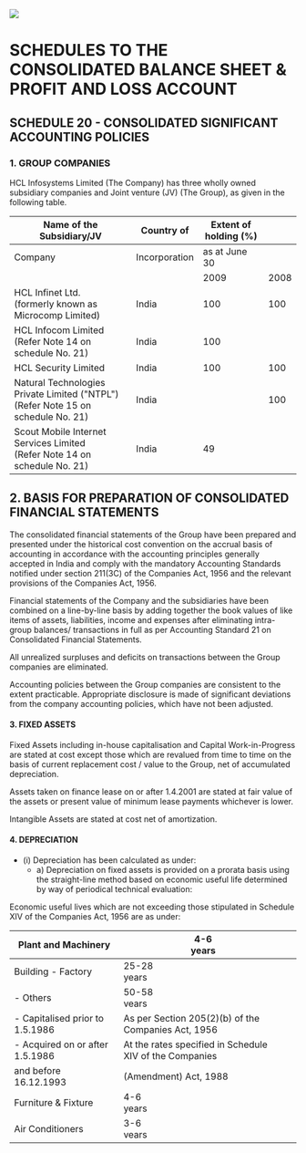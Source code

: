 ![](_page_0_Picture_0.jpeg)

# SCHEDULES TO THE CONSOLIDATED BALANCE SHEET & PROFIT AND LOSS ACCOUNT

## SCHEDULE 20 - CONSOLIDATED SIGNIFICANT ACCOUNTING POLICIES

### 1. GROUP COMPANIES

HCL Infosystems Limited (The Company) has three wholly owned subsidiary companies and Joint venture (JV) (The Group), as given in the following table.

| Name of the Subsidiary/JV                                                           | Country of    | Extent of holding (%) |      |
|-------------------------------------------------------------------------------------|---------------|-----------------------|------|
| Company                                                                             | Incorporation | as at June 30         |      |
|                                                                                     |               | 2009                  | 2008 |
| HCL Infinet Ltd.<br>(formerly known as Microcomp Limited)                           | India         | 100                   | 100  |
| HCL Infocom Limited<br>(Refer Note 14 on schedule No. 21)                           | India         | 100                   |      |
| HCL Security Limited                                                                | India         | 100                   | 100  |
| Natural Technologies Private Limited ("NTPL")<br>(Refer Note 15 on schedule No. 21) | India         |                       | 100  |
| Scout Mobile Internet Services Limited<br>(Refer Note 14 on schedule No. 21)        | India         | 49                    |      |

## 2. BASIS FOR PREPARATION OF CONSOLIDATED FINANCIAL STATEMENTS

The consolidated financial statements of the Group have been prepared and presented under the historical cost convention on the accrual basis of accounting in accordance with the accounting principles generally accepted in India and comply with the mandatory Accounting Standards notified under section 211(3C) of the Companies Act, 1956 and the relevant provisions of the Companies Act, 1956.

Financial statements of the Company and the subsidiaries have been combined on a line-by-line basis by adding together the book values of like items of assets, liabilities, income and expenses after eliminating intra-group balances/ transactions in full as per Accounting Standard 21 on Consolidated Financial Statements.

All unrealized surpluses and deficits on transactions between the Group companies are eliminated.

Accounting policies between the Group companies are consistent to the extent practicable. Appropriate disclosure is made of significant deviations from the company accounting policies, which have not been adjusted.

#### 3. FIXED ASSETS

Fixed Assets including in-house capitalisation and Capital Work-in-Progress are stated at cost except those which are revalued from time to time on the basis of current replacement cost / value to the Group, net of accumulated depreciation.

Assets taken on finance lease on or after 1.4.2001 are stated at fair value of the assets or present value of minimum lease payments whichever is lower.

Intangible Assets are stated at cost net of amortization.

#### 4. DEPRECIATION

- (i) Depreciation has been calculated as under:
  - a) Depreciation on fixed assets is provided on a prorata basis using the straight-line method based on economic useful life determined by way of periodical technical evaluation:

Economic useful lives which are not exceeding those stipulated in Schedule XIV of the Companies Act, 1956 are as under:

| Plant and Machinery             | 4-6<br>years                                            |  |
|---------------------------------|---------------------------------------------------------|--|
| Building - Factory              | 25-28<br>years                                          |  |
| - Others                        | 50-58<br>vears                                          |  |
| - Capitalised prior to 1.5.1986 | As per Section 205(2)(b) of the Companies Act, 1956     |  |
| - Acquired on or after 1.5.1986 | At the rates specified in Schedule XIV of the Companies |  |
| and before 16.12.1993           | (Amendment) Act, 1988                                   |  |
| Furniture & Fixture             | 4-6<br>years                                            |  |
| Air Conditioners                | 3-6<br>vears                                            |  |